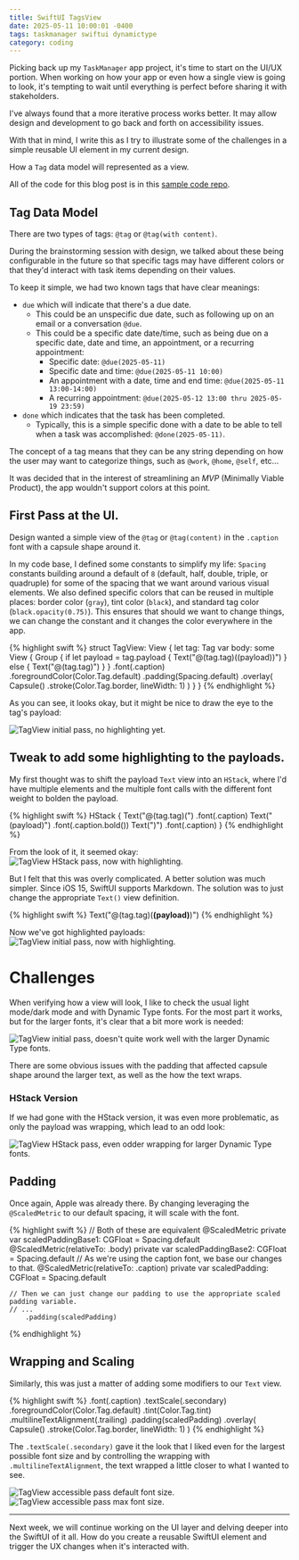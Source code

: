 ```yaml
---
title: SwiftUI TagsView
date: 2025-05-11 10:00:01 -0400
tags: taskmanager swiftui dynamictype
category: coding
---
```


Picking back up my `TaskManager` app project, it's time to start on the UI/UX portion. When working on how your app or even how a single view is going to look, it's tempting to wait until everything is perfect before sharing it with stakeholders.

I've always found that a more iterative process works better. It may allow design and development to go back and forth on accessibility issues.

With that in mind, I write this as I try to illustrate some of the challenges in a simple reusable UI element in my current design.

How a `Tag` data model will represented as a view.

All of the code for this blog post is in this [sample code repo][post-project].

<!--more-->

## Tag Data Model

There are two types of tags: `@tag` or `@tag(with content)`.

During the brainstorming session with design, we talked about these being configurable in the future so that specific tags may have different colors or that they'd interact with task items depending on their values.

To keep it simple, we had two known tags that have clear meanings:

* `due` which will indicate that there's a due date.
  * This could be an unspecific due date, such as following up on an email or a conversation `@due`.
  * This could be a specific date date/time, such as being due on a specific date, date and time, an appointment, or a recurring appointment:
    * Specific date: `@due(2025-05-11)`
    * Specific date and time: `@due(2025-05-11 10:00)`
    * An appointment with a date, time and end time: `@due(2025-05-11 13:00-14:00)`
    * A recurring appointment: `@due(2025-05-12 13:00 thru 2025-05-19 23:59)`
* `done` which indicates that the task has been completed.
  * Typically, this is a simple specific done with a date to be able to tell when a task was accomplished: `@done(2025-05-11)`.
    
The concept of a tag means that they can be any string depending on how the user may want to categorize things, such as `@work`, `@home`, `@self`, etc...

It was decided that in the interest of streamlining an *MVP* (Minimally Viable Product), the app wouldn't support colors at this point.

## First Pass at the UI.

Design wanted a simple view of the `@tag` or `@tag(content)` in the `.caption` font with a capsule shape around it.

In my code base, I defined some constants to simplify my life: `Spacing` constants building around a default of `8` (default, half, double, triple, or quadruple) for some of the spacing that we want around various visual elements. We also defined specific colors that can be reused in multiple places: border color (`gray`), tint color (`black`), and standard tag color (`black.opacity(0.75)`). This ensures that should we want to change things, we can change the constant and it changes the color everywhere in the app.

{% highlight swift %}
struct TagView: View {
    let tag: Tag
    var body: some View {
        Group {
            if let payload = tag.payload {
                Text("@\(tag.tag)(\(payload))")
            } else {
                Text("@\(tag.tag)")
            }
        }
        .font(.caption)
        .foregroundColor(Color.Tag.default)
        .padding(Spacing.default)
        .overlay(
            Capsule()
                .stroke(Color.Tag.border, lineWidth: 1)
        )
    }
}
{% endhighlight %}

As you can see, it looks okay, but it might be nice to draw the eye to the tag's payload:

![TagView initial pass, no highlighting yet.](/img/TagView-PRE-01-2025-05-11.png)

## Tweak to add some highlighting to the payloads.

My first thought was to shift the payload `Text` view into an `HStack`, where I'd have multiple elements and the multiple font calls with the different font weight to bolden the payload.

{% highlight swift %}
	HStack {
	  Text("@\(tag.tag)(")
		.font(.caption)
	  Text("\(payload)")
	    .font(.caption.bold())
	  Text(")")
	    .font(.caption)
	}
{% endhighlight %}

From the look of it, it seemed okay:
![TagView HStack pass, now with highlighting.](/img/TagView-HStack-01-2025-05-11.png)

But I felt that this was overly complicated. A better solution was much simpler. Since iOS 15, SwiftUI supports Markdown. The solution was to just change the appropriate `Text()` view definition.

{% highlight swift %}
                Text("@\(tag.tag)(**\(payload)**)")
{% endhighlight %}

Now we've got highlighted payloads:
![TagView initial pass, now with highlighting.](/img/TagView-PRE-02-2025-05-11.png)


# Challenges

When verifying how a view will look, I like to check the usual light mode/dark mode and with Dynamic Type fonts. For the most part it works, but for the larger fonts, it's clear that a bit more work is needed:

![TagView initial pass, doesn't quite work well with the larger Dynamic Type fonts.](/img/TagView-PRE-03-2025-05-11.png)

There are some obvious issues with the padding that affected capsule shape around the larger text, as well as the how the text wraps.

### HStack Version

If we had gone with the HStack version, it was even more problematic, as only the payload was wrapping, which lead to an odd look:

![TagView HStack pass, even odder wrapping for larger Dynamic Type fonts.](/img/TagView-HStack-02-2025-05-11.png)


## Padding

Once again, Apple was already there. By changing leveraging the `@ScaledMetric` to our default spacing, it will scale with the font.

{% highlight swift %}
    // Both of these are equivalent
    @ScaledMetric private var scaledPaddingBase1: CGFloat = Spacing.default
    @ScaledMetric(relativeTo: .body) private var scaledPaddingBase2: CGFloat = Spacing.default
    // As we're using the caption font, we base our changes to that.
    @ScaledMetric(relativeTo: .caption) private var scaledPadding: CGFloat = Spacing.default
    
    // Then we can just change our padding to use the appropriate scaled padding variable. 
    // ...
        .padding(scaledPadding)

{% endhighlight %}

## Wrapping and Scaling

Similarly, this was just a matter of adding some modifiers to our `Text` view.

{% highlight swift %}
        .font(.caption)
        .textScale(.secondary)
        .foregroundColor(Color.Tag.default)
        .tint(Color.Tag.tint)
        .multilineTextAlignment(.trailing)
        .padding(scaledPadding)
        .overlay(
            Capsule()
                .stroke(Color.Tag.border, lineWidth: 1)
        )
{% endhighlight %}

The `.textScale(.secondary)` gave it the look that I liked even for the largest possible font size and by controlling the wrapping with `.multilineTextAlignment`, the text wrapped a little closer to what I wanted to see.

![TagView accessible pass default font size.](/img/TagView-Ally-01-2025-05-11.png)
![TagView accessible pass max font size.](/img/TagView-Ally-02-2025-05-11.png)

---

Next week, we will continue working on the UI layer and delving deeper into the SwiftUI of it all. How do you create a reusable SwiftUI element and trigger the UX changes when it's interacted with.

[post-project]: https://github.com/Jp4Mobile/SampleCode/tree/main/posts/projects/SwiftUI-2025-05-11